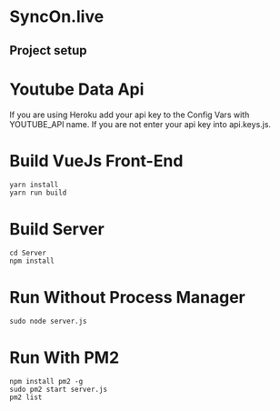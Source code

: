 # SyncOn.live

## Project setup

# Youtube Data Api
If you are using Heroku add your api key to the Config Vars with YOUTUBE_API name. If you are not enter your api key into api.keys.js.

# Build VueJs Front-End

```
yarn install
yarn run build
```

# Build Server

```
cd Server
npm install
```

# Run Without Process Manager

```
sudo node server.js
```

# Run With PM2

```
npm install pm2 -g 
sudo pm2 start server.js
pm2 list
```